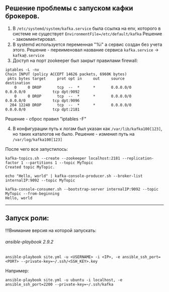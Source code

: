 ## Решение проблемы с запуском кафки брокеров.

1. В `/etc/systemd/system/kafka.service` была ссылка на env, которого в системе не существует `EnvironmentFile=/etc/default/kafka` 
Решение - закомментировал.
2. В systemd используется переменная "%i" а сервис создан без учета этого.
Решение - переименовал название сервиса `kafka.service` -> `kafka@.service`
3. Доступ на порт zookeeper был закрыт правилами firewall:
```
iptables -L -nv
Chain INPUT (policy ACCEPT 14626 packets, 6960K bytes)
 pkts bytes target     prot opt in     out     source               destination
    0     0 DROP       tcp  --  *      *       0.0.0.0/0            0.0.0.0/0            tcp dpt:9092
    0     0 DROP       tcp  --  *      *       0.0.0.0/0            0.0.0.0/0            tcp dpt:9096
  204 12240 DROP       tcp  --  *      *       0.0.0.0/0            0.0.0.0/0            tcp dpt:2181
```
Решение - сброс правил "iptables -F"

4. В конфигурации путь к логам был указан как `/var/lib/kafka100[123]`, но таких каталогов не было.
Решение - изменил путь на `/var/log/kafka100[123]`

После чего все запустилось:
```
kafka-topics.sh --create --zookeeper localhost:2181 --replication-factor 1 --partitions 1 --topic MyTopic
Created topic MyTopic.
```
```
echo "Hello, world" | kafka-console-producer.sh --broker-list internalIP:9092 --topic MyTopic
```
```
kafka-console-consumer.sh --bootstrap-server internalIP:9092 --topic MyTopic --from-beginning
Hello, world
```

------------------------------------------
## Запуск роли:

!!!Внимание версия на которой запускать:

###### ansible-playbook 2.9.2
```
ansible-playbook site.yml -u <USERNAME> -i <IP>, -e ansible_ssh_port=<PORT> --private-key=~/.ssh/<SSH_KEY>.key
```
Например:
```
ansible-playbook site.yml -u ubuntu -i localhost, -e ansible_ssh_port=2200 --private-key=~/.ssh/kafka
```
